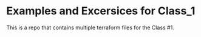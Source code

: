 # Examples and Excersices for Class_1
This is a repo that contains multiple terraform files for the Class #1.